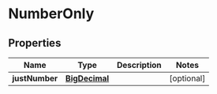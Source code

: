 
# NumberOnly

## Properties
Name | Type | Description | Notes
------------ | ------------- | ------------- | -------------
**justNumber** | [**BigDecimal**](BigDecimal.md) |  |  [optional]




